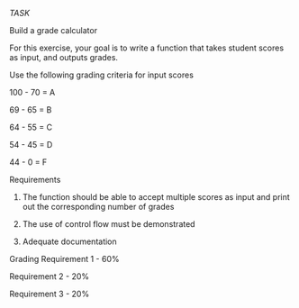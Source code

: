 *TASK*

Build a grade calculator


For this exercise, your goal is to write a function that takes student scores as input, and outputs grades.

Use the following grading criteria for input scores

100 - 70 = A

69 - 65 = B

64 - 55 = C

54 - 45 = D

44 - 0 = F

Requirements
1. The function should be able to accept multiple scores as input and print out the corresponding number of grades

2. The use of control flow must be demonstrated

3. Adequate documentation

Grading
Requirement 1 - 60%

Requirement 2 - 20%

Requirement 3 - 20%
